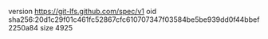 version https://git-lfs.github.com/spec/v1
oid sha256:20d1c29f01c461fc52867cfc610707347f03584be5be939dd0f44bbef2250a84
size 4925
